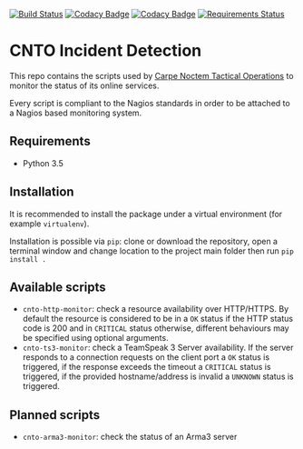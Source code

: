 [![Build Status](https://travis-ci.org/CntoDev/monitoring-scripts.svg?branch=master)](https://travis-ci.org/CntoDev/monitoring-scripts)
[![Codacy Badge](https://api.codacy.com/project/badge/Grade/d4af8ca9290d444cab0c898bab6a6e94)](https://www.codacy.com/app/CNTODev/monitoring-scripts?utm_source=github.com&amp;utm_medium=referral&amp;utm_content=CntoDev/monitoring-scripts&amp;utm_campaign=Badge_Grade)
[![Codacy Badge](https://api.codacy.com/project/badge/Coverage/d4af8ca9290d444cab0c898bab6a6e94)](https://www.codacy.com/app/CNTODev/monitoring-scripts?utm_source=github.com&utm_medium=referral&utm_content=CntoDev/monitoring-scripts&utm_campaign=Badge_Coverage)
[![Requirements Status](https://requires.io/github/CntoDev/monitoring-scripts/requirements.svg?branch=master)](https://requires.io/github/CntoDev/monitoring-scripts/requirements/?branch=master)

# CNTO Incident Detection
This repo contains the scripts used by [Carpe Noctem Tactical Operations](http://www.carpenoctem.co) to monitor the status of its online services.

Every script is compliant to the Nagios standards in order to be attached to a Nagios based monitoring system.

## Requirements
 - Python 3.5

## Installation
It is recommended to install the package under a virtual environment (for example `virtualenv`).

Installation is possible via `pip`: clone or download the repository, open a terminal window and change location to the project main folder then run
`pip install .`

## Available scripts

 - `cnto-http-monitor`: check a resource availability over HTTP/HTTPS. By default the resource is considered to be in a `OK` status if the HTTP status code is 200 and in `CRITICAL` status otherwise, different behaviours may be specified using optional arguments.
 - `cnto-ts3-monitor`: check a TeamSpeak 3 Server availability. If the server responds to a connection requests on the client port a `OK` status is triggered, if the response exceeds the timeout a `CRITICAL` status is triggered, if the provided hostname/address is invalid a `UNKNOWN` status is triggered.

## Planned scripts

 - `cnto-arma3-monitor`: check the status of an Arma3 server
